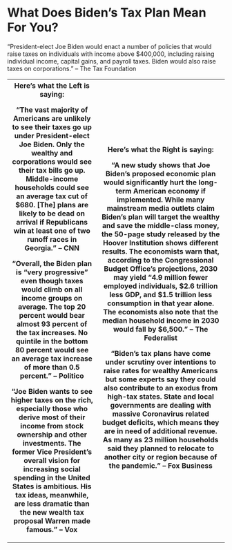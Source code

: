 # What Does Biden’s Tax Plan Mean For You?

“President-elect Joe Biden would enact a number of policies that would raise taxes on individuals with income above $400,000, including raising individual income, capital gains, and payroll taxes. Biden would also raise taxes on corporations.” – The Tax Foundation

<table>
<tr>
<th>
Here’s what the Left is saying:

“The vast majority of Americans are unlikely to see their taxes go up under President-elect Joe Biden. Only the wealthy and corporations would see their tax bills go up. Middle-income households could see an average tax cut of $680. [The] plans are likely to be dead on arrival if Republicans win at least one of two runoff races in Georgia.”
– CNN

“Overall, the Biden plan is “very progressive” even though taxes would climb on all income groups on average. The top 20 percent would bear almost 93 percent of the tax increases. No quintile in the bottom 80 percent would see an average tax increase of more than 0.5 percent.” – Politico

“Joe Biden wants to see higher taxes on the rich, especially those who derive most of their income from stock ownership and other investments. The former Vice President’s overall vision for increasing social spending in the United States is ambitious. His tax ideas, meanwhile, are less dramatic than the new wealth tax proposal Warren made famous.” – Vox
</th>

<th>
Here’s what the Right is saying:

“A new study shows that Joe Biden’s proposed economic plan would significantly hurt the long-term American economy if implemented. While many mainstream media outlets claim Biden’s plan will target the wealthy and save the middle-class money, the 50-page study released by the Hoover Institution shows different results. The economists warn that, according to the Congressional Budget Office’s projections, 2030 may yield “4.9 million fewer employed individuals, $2.6 trillion less GDP, and $1.5 trillion less consumption in that year alone. The economists also note that the median household income in 2030 would fall by $6,500.” – The Federalist

“Biden’s tax plans have come under scrutiny over intentions to raise rates for wealthy Americans but some experts say they could also contribute to an exodus from high-tax states. State and local governments are dealing with massive Coronavirus related budget deficits, which means they are in need of additional revenue. As many as 23 million households said they planned to relocate to another city or region because of the pandemic.” – Fox Business
</th>

</tr>
</table>
